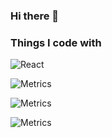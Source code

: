 ### Hi there 👋

<h3>Things I code with</h3>
<p>
  <img alt="React" src="https://img.shields.io/badge/-React-45b8d8?style=flat-square&logo=react&logoColor=white" />
</p>

<!-- If you're using "master" as default branch -->
![Metrics](https://github.com/andersonms1/my-github-user/blob/master/github-metrics.svg)
<!-- If you're using "main" as default branch -->
![Metrics](https://github.com/andersonms1/my-github-user/blob/main/github-metrics.svg)

![Metrics](https://metrics.lecoq.io/andersonms1)

<!--
**andersonms1/andersonms1** is a ✨ _special_ ✨ repository because its `README.md` (this file) appears on your GitHub profile.

Here are some ideas to get you started:

- 🔭 I’m currently working on ...
- 🌱 I’m currently learning ...
- 👯 I’m looking to collaborate on ...
- 🤔 I’m looking for help with ...
- 💬 Ask me about ...
- 📫 How to reach me: ...
- 😄 Pronouns: ...
- ⚡ Fun fact: ...
-->
